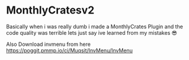 # MonthlyCratesv2
Basically when i was really dumb i made a MonthlyCrates Plugin and the code quality was terrible lets just say ive learned from my mistakes :sunglasses:

Also Download invmenu from here
https://poggit.pmmp.io/ci/Muqsit/InvMenu/InvMenu
